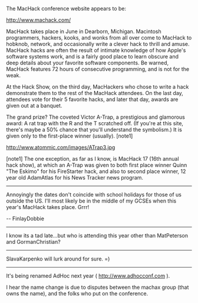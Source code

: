 

The MacHack conference website appears to be:

http://www.machack.com/

MacHack takes place in June in Dearborn, Michigan. Macintosh programmers, hackers, kooks, and wonks from all over come to MacHack to hobknob, network, and occasionally write a clever hack to thrill and amuse. MacHack hacks are often the result of intimate knowledge of how Apple's software systems work, and is a fairly good place to learn obscure and deep details about your favorite software components. Be warned, MacHack features 72 hours of consecutive programming, and is not for the weak.

At the Hack Show, on the third day, MacHackers who chose to write a hack demonstrate them to the rest of the MacHack attendees. On the last day, attendees vote for their 5 favorite hacks, and later that day, awards are given out at a banquet.

The grand prize? The coveted Victor A-Trap, a prestigious and glamorous award: A rat trap with the R and the T scratched off. (If you're at this site, there's maybe a 50% chance that you'll understand the symbolism.) It is given only to the first-place winner (usually). [note1]

http://www.atommic.com/images/ATrap3.jpg

[note1] The one exception, as far as I know, is MacHack 17 (16th annual hack show), at which an A-Trap was given to both first place winner Quinn "The Eskimo" for his FireStarter hack, and also to second place winner, 12 year old AdamAtlas for his News Tracker news program.

----

Annoyingly the dates don't coincide with school holidays for those of us outside the US. I'll most likely be in the middle of my GCSEs when this year's MacHack takes place. Grrr!

-- FinlayDobbie

----

I know its a tad late...but who is attending this year other than MatPeterson and GormanChristian?

----

SlavaKarpenko will lurk around for sure. =)

----

It's being renamed AdHoc next year ( http://www.adhocconf.com ).

I hear the name change is due to disputes between the machax group (that owns the name), and the folks who put on the conference.
